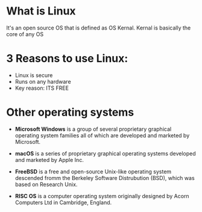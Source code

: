 
# What is Linux

It's an open source OS that is defined as OS Kernal. Kernal is basically the core of any OS

# 3 Reasons to use Linux:

* Linux is secure
* Runs on any hardware
* Key reason: ITS FREE

# Other operating systems 

* **Microsoft Windows** is a group of several proprietary graphical operating system families all of which are developed and marketed by Microsoft.

* **macOS** is a series of proprietary graphical operating systems developed and marketed by Apple Inc.

* **FreeBSD** is a free and open-source Unix-like operating system descended fromm the Berkeley Software Distrubution (BSD), which was based on Research Unix.

* **RISC OS** is a computer operating system originally designed by Acorn Computers Ltd in Cambridge, England.
